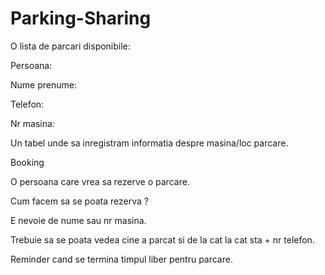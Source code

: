 # Parking-Sharing

O lista de parcari disponibile:

Persoana:

Nume prenume:

Telefon:

Nr masina:

Un tabel unde sa inregistram informatia despre masina/loc parcare.


Booking

O persoana care vrea sa rezerve o parcare.

Cum facem sa se poata rezerva ?

E nevoie de nume sau nr masina.

Trebuie sa se poata vedea cine a parcat si de la cat la cat sta + nr telefon.

Reminder cand se termina timpul liber pentru parcare.
